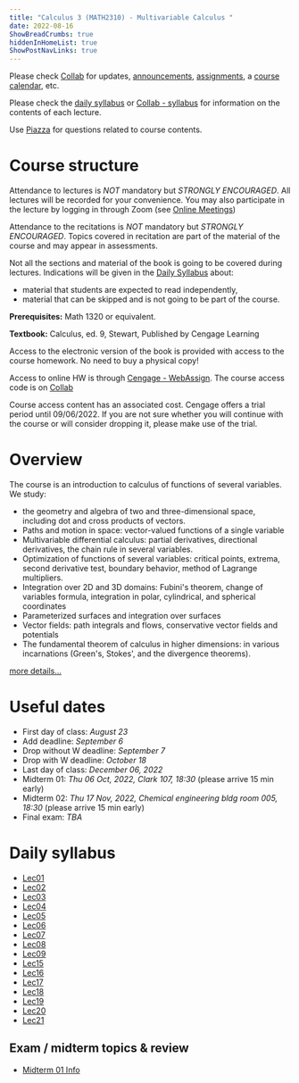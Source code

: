 ```yaml
---
title: "Calculus 3 (MATH2310) - Multivariable Calculus "
date: 2022-08-16
ShowBreadCrumbs: true
hiddenInHomeList: true
ShowPostNavLinks: true
---
```




Please check [Collab](https://collab.its.virginia.edu/portal/site/919a961a-6bab-40d8-9d89-a51d89d52296/page/764594af-0f1b-48cf-bea7-d1d7e7f8602e) for updates, [announcements](https://collab.its.virginia.edu/portal/site/919a961a-6bab-40d8-9d89-a51d89d52296/tool/4e558880-0441-4e79-b603-69999c8902b3), [assignments](https://collab.its.virginia.edu/portal/site/919a961a-6bab-40d8-9d89-a51d89d52296/tool/ff8e1d3d-325c-44e5-bb6b-36d9e3c86314), a [course calendar](https://collab.its.virginia.edu/portal/site/919a961a-6bab-40d8-9d89-a51d89d52296/tool/a46a3a08-48c7-485f-9a1f-3ca0d102e51b), etc.

Please check the [daily syllabus](#daily-syllabus) or [Collab - syllabus](https://collab.its.virginia.edu/portal/site/919a961a-6bab-40d8-9d89-a51d89d52296/tool-reset/22b7e7eb-b409-4ae3-bda1-ef25f04d96a3) for information on the contents of each lecture.

Use [Piazza](https://collab.its.virginia.edu/portal/site/919a961a-6bab-40d8-9d89-a51d89d52296/page/fac16fa6-ade4-4f3e-b05f-bc25afe7f99a) for questions related to course contents.

# Course structure

Attendance to lectures is *NOT* mandatory but *STRONGLY ENCOURAGED*. All lectures will be recorded for your convenience. You may also participate in the lecture by logging in through Zoom (see [Online Meetings](https://collab.its.virginia.edu/portal/site/919a961a-6bab-40d8-9d89-a51d89d52296/page/39146097-067f-4322-bd09-02968dcdbd2a))

Attendance to the recitations is *NOT* mandatory but *STRONGLY ENCOURAGED*. Topics covered in recitation are part of the material of the course and may appear in assessments.

Not all the sections and material of the book is going to be covered during lectures. Indications will be given in the [Daily Syllabus](#daily-syllabus) about:

- material that students are expected to read independently,
- material that can be skipped and is not going to be part of the course.

**Prerequisites:** Math 1320 or equivalent.

**Textbook:** Calculus, ed. 9, Stewart, Published by Cengage Learning

Access to the electronic version of the book is provided with access to the course homework. No need to buy a physical copy!

Access to online HW is through [Cengage - WebAssign](https://www.webassign.net/). The course access code is on [Collab](https://collab.its.virginia.edu/portal/site/919a961a-6bab-40d8-9d89-a51d89d52296/page/764594af-0f1b-48cf-bea7-d1d7e7f8602e)

Course access content has an associated cost. Cengage offers a trial period until 09/06/2022. If you are not sure whether you will continue with the course or will consider dropping it, please make use of the trial.

# Overview

The course is an introduction to calculus of functions of several variables. We study:

- the geometry and algebra of two and three-dimensional space, including dot and cross products of vectors.
- Paths and motion in space: vector-valued functions of a single variable
- Multivariable differential calculus: partial derivatives, directional derivatives, the chain rule in several variables.
- Optimization of functions of several variables: critical points, extrema, second derivative test, boundary behavior, method of Lagrange multipliers.
- Integration over 2D and 3D domains: Fubini's theorem, change of variables formula, integration in polar, cylindrical, and spherical coordinates
- Parameterized surfaces and integration over surfaces
- Vector fields: path integrals and flows, conservative vector fields and potentials
- The fundamental theorem of calculus in higher dimensions: in various incarnations (Green's, Stokes', and the divergence theorems).

[more details...](summary)

# Useful dates

- First day of class: *August 23*
- Add deadline: *September 6*
- Drop without W deadline: *September 7*
- Drop with W deadline: *October 18*
- Last day of class: *December 06, 2022*
- Midterm 01: *Thu 06 Oct, 2022, Clark 107, 18:30* (please arrive 15 min early)
- Midterm 02: *Thu 17 Nov, 2022, Chemical engineering bldg room 005, 18:30* (please arrive 15 min early)
- Final exam: *TBA*

# Daily syllabus

- [Lec01](Syllabus-Lec01.pdf)
- [Lec02](Syllabus-Lec02.pdf)
- [Lec03](Syllabus-Lec03.pdf)
- [Lec04](Syllabus-Lec04.pdf)
- [Lec05](Syllabus-Lec05.pdf)
- [Lec06](Syllabus-Lec06.pdf)
- [Lec07](Syllabus-Lec07.pdf)
- [Lec08](Syllabus-Lec08.pdf)
- [Lec09](Syllabus-Lec09.pdf)
- [Lec15](Syllabus-Lec15.pdf)
- [Lec16](Syllabus-Lec16.pdf)
- [Lec17](Syllabus-Lec17.pdf)
- [Lec18](Syllabus-Lec18.pdf)
- [Lec19](Syllabus-Lec19.pdf)
- [Lec20](Syllabus-Lec20.pdf)
- [Lec21](Syllabus-Lec21.pdf)

## Exam / midterm topics & review

- [Midterm 01 Info](Midterm01-info.pdf)

